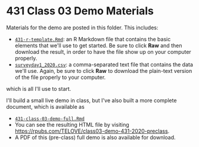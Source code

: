 # 431 Class 03 Demo Materials

Materials for the demo are posted in this folder. This includes:

- [`431-r-template.Rmd`](https://github.com/THOMASELOVE/431-2020/blob/master/classes/class03/demo/431-r-template.Rmd): an R Markdown file that contains the basic elements that we'll use to get started. Be sure to click **Raw** and then download the result, in order to have the file show up on your computer properly.
- [`surveyday1_2020.csv`](https://github.com/THOMASELOVE/431-2020/blob/master/classes/class03/demo/surveyday1_2020.csv): a comma-separated text file that contains the data we'll use. Again, be sure to click **Raw** to download the plain-text version of the file properly to your computer.

which is all I'll use to start.

I'll build a small live demo in class, but I've also built a more complete document, which is available as 

- [`431-class-03-demo-full.Rmd`](https://github.com/THOMASELOVE/431-2020/blob/master/classes/class03/demo/431-class-03-demo-full.Rmd)
- You can see the resulting HTML file by visiting https://rpubs.com/TELOVE/class03-demo-431-2020-preclass.
- A PDF of this (pre-class) full demo is also available for download.
